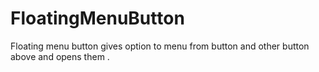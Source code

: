 # FloatingMenuButton
Floating menu button gives option to menu from button and other button above and opens them .
